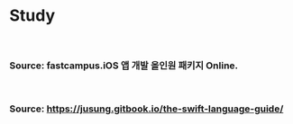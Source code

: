 # Study

<br>

### Source: fastcampus.iOS 앱 개발 올인원 패키지 Online.

<br>

### Source: https://jusung.gitbook.io/the-swift-language-guide/
